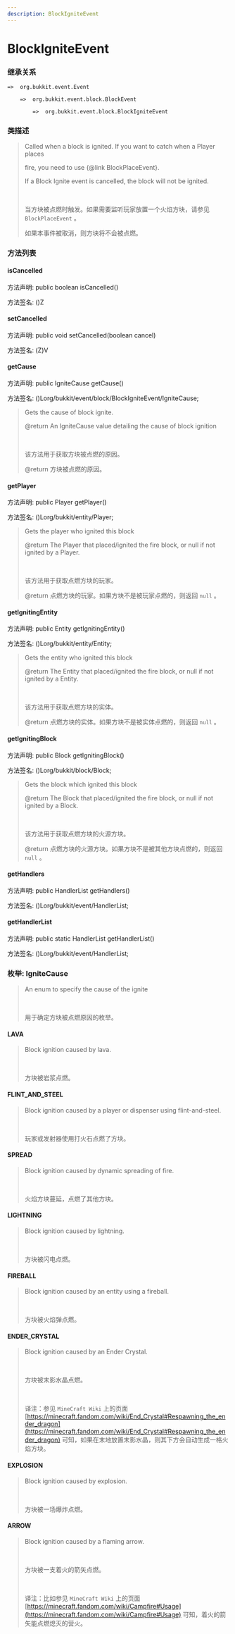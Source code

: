 ```yaml
---
description: BlockIgniteEvent
---
```


# BlockIgniteEvent

### 继承关系

    =>  org.bukkit.event.Event

        =>  org.bukkit.event.block.BlockEvent

            =>  org.bukkit.event.block.BlockIgniteEvent

### 类描述

> Called when a block is ignited. If you want to catch when a Player places
> 
> fire, you need to use {@link BlockPlaceEvent}.
> 
> If a Block Ignite event is cancelled, the block will not be ignited.
> 
> <br>
> 
> 当方块被点燃时触发。如果需要监听玩家放置一个火焰方块，请参见 `BlockPlaceEvent` 。
> 
> 如果本事件被取消，则方块将不会被点燃。

### 方法列表

#### isCancelled

方法声明: public boolean isCancelled()

方法签名: ()Z

#### setCancelled

方法声明: public void setCancelled(boolean cancel)

方法签名: (Z)V

#### getCause

方法声明: public IgniteCause getCause()

方法签名: ()Lorg/bukkit/event/block/BlockIgniteEvent/IgniteCause;

> Gets the cause of block ignite.
> 
> @return An IgniteCause value detailing the cause of block ignition
> 
> <br>
> 
> 该方法用于获取方块被点燃的原因。
> 
> @return 方块被点燃的原因。

#### getPlayer

方法声明: public Player getPlayer()

方法签名: ()Lorg/bukkit/entity/Player;

> Gets the player who ignited this block
> 
> @return The Player that placed/ignited the fire block, or null if not ignited by a Player.
> 
> <br>
> 
> 该方法用于获取点燃方块的玩家。
> 
> @return 点燃方块的玩家。如果方块不是被玩家点燃的，则返回 `null` 。

#### getIgnitingEntity

方法声明: public Entity getIgnitingEntity()

方法签名: ()Lorg/bukkit/entity/Entity;

> Gets the entity who ignited this block
> 
> @return The Entity that placed/ignited the fire block, or null if not ignited by a Entity.
> 
> <br>
> 
> 该方法用于获取点燃方块的实体。
> 
> @return 点燃方块的实体。如果方块不是被实体点燃的，则返回 `null` 。

#### getIgnitingBlock

方法声明: public Block getIgnitingBlock()

方法签名: ()Lorg/bukkit/block/Block;

> Gets the block which ignited this block
> 
> @return The Block that placed/ignited the fire block, or null if not ignited by a Block.
> 
> <br>
> 
> 该方法用于获取点燃方块的火源方块。
> 
> @return 点燃方块的火源方块。如果方块不是被其他方块点燃的，则返回 `null` 。

#### getHandlers

方法声明: public HandlerList getHandlers()

方法签名: ()Lorg/bukkit/event/HandlerList;

#### getHandlerList

方法声明: public static HandlerList getHandlerList()

方法签名: ()Lorg/bukkit/event/HandlerList;

### 枚举: IgniteCause

> An enum to specify the cause of the ignite
> 
> <br>
> 
> 用于确定方块被点燃原因的枚举。

#### LAVA

> Block ignition caused by lava.
> 
> <br>
> 
> 方块被岩浆点燃。

#### FLINT_AND_STEEL

> Block ignition caused by a player or dispenser using flint-and-steel.
> 
> <br>
> 
> 玩家或发射器使用打火石点燃了方块。

#### SPREAD

> Block ignition caused by dynamic spreading of fire.
> 
> <br>
> 
> 火焰方块蔓延，点燃了其他方块。

#### LIGHTNING

> Block ignition caused by lightning.
> 
> <br>
> 
> 方块被闪电点燃。

#### FIREBALL

> Block ignition caused by an entity using a fireball.
> 
> <br>
> 
> 方块被火焰弹点燃。

#### ENDER_CRYSTAL

> Block ignition caused by an Ender Crystal.
> 
> <br>
> 
> 方块被末影水晶点燃。
> 
> <br>
> 
> 译注：参见 `MineCraft Wiki` 上的页面 [https://minecraft.fandom.com/wiki/End_Crystal#Respawning_the_ender_dragon](https://minecraft.fandom.com/wiki/End_Crystal#Respawning_the_ender_dragon) 可知，如果在末地放置末影水晶，则其下方会自动生成一格火焰方块。

#### EXPLOSION

> Block ignition caused by explosion.
> 
> <br>
> 
> 方块被一场爆炸点燃。

#### ARROW

> Block ignition caused by a flaming arrow.
> 
> <br>
> 
> 方块被一支着火的箭矢点燃。
> 
> <br>
> 
> 译注：比如参见 `MineCraft Wiki` 上的页面 [https://minecraft.fandom.com/wiki/Campfire#Usage](https://minecraft.fandom.com/wiki/Campfire#Usage) 可知，着火的箭矢能点燃熄灭的营火。